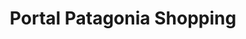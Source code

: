 ---
title: "Portal Patagonia Shopping"
url: /neuquen/portal-patagonia-shopping/
shop: centro comercial
---